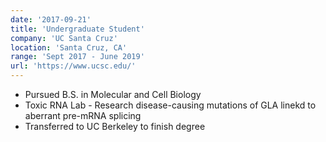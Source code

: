 ```yaml
---
date: '2017-09-21'
title: 'Undergraduate Student'
company: 'UC Santa Cruz'
location: 'Santa Cruz, CA'
range: 'Sept 2017 - June 2019'
url: 'https://www.ucsc.edu/'
---
```


- Pursued B.S. in Molecular and Cell Biology
- Toxic RNA Lab - Research disease-causing mutations of GLA linekd to aberrant pre-mRNA splicing
- Transferred to UC Berkeley to finish degree
